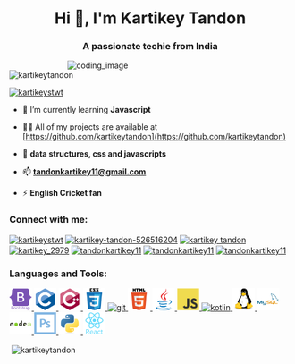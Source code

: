 <h1 align="center">Hi 👋, I'm Kartikey Tandon</h1>
<h3 align="center">A passionate techie from India</h3>

<img align="right" alt="coding_image" width="400" src="https://c.tenor.com/NOYF3f82b_gAAAAC/programmer.gif">

<p align="left"> <img src="https://komarev.com/ghpvc/?username=kartikeytandon&label=Profile%20views&color=0e75b6&style=flat" alt="kartikeytandon" /> </p>

<p align="left"> <a href="https://twitter.com/kartikeystwt" target="blank"><img src="https://img.shields.io/twitter/follow/kartikeystwt?logo=twitter&style=for-the-badge" alt="kartikeystwt" /></a> </p>

- 🌱 I’m currently learning **Javascript**

- 👨‍💻 All of my projects are available at [https://github.com/kartikeytandon](https://github.com/kartikeytandon)

- 💬 **data structures, css and javascripts**

- 📫 **tandonkartikey11@gmail.com**

- ⚡ **English Cricket fan**

<h3 align="left">Connect with me:</h3>
<p align="left">
<a href="https://twitter.com/kartikeystwt" target="blank"><img align="center" src="https://raw.githubusercontent.com/rahuldkjain/github-profile-readme-generator/master/src/images/icons/Social/twitter.svg" alt="kartikeystwt" height="30" width="40" /></a>
<a href="https://linkedin.com/in/kartikey-tandon-526516204" target="blank"><img align="center" src="https://raw.githubusercontent.com/rahuldkjain/github-profile-readme-generator/master/src/images/icons/Social/linked-in-alt.svg" alt="kartikey-tandon-526516204" height="30" width="40" /></a>
<a href="https://www.youtube.com/c/kartikey tandon" target="blank"><img align="center" src="https://raw.githubusercontent.com/rahuldkjain/github-profile-readme-generator/master/src/images/icons/Social/youtube.svg" alt="kartikey tandon" height="30" width="40" /></a>
<a href="https://www.codechef.com/users/kartikey_2979" target="blank"><img align="center" src="https://cdn.jsdelivr.net/npm/simple-icons@3.1.0/icons/codechef.svg" alt="kartikey_2979" height="30" width="40" /></a>
<a href="https://www.hackerrank.com/tandonkartikey11" target="blank"><img align="center" src="https://raw.githubusercontent.com/rahuldkjain/github-profile-readme-generator/master/src/images/icons/Social/hackerrank.svg" alt="tandonkartikey11" height="30" width="40" /></a>
<a href="https://codeforces.com/profile/tandonkartikey11" target="blank"><img align="center" src="https://raw.githubusercontent.com/rahuldkjain/github-profile-readme-generator/master/src/images/icons/Social/codeforces.svg" alt="tandonkartikey11" height="30" width="40" /></a>
<a href="https://www.leetcode.com/tandonkartikey11" target="blank"><img align="center" src="https://raw.githubusercontent.com/rahuldkjain/github-profile-readme-generator/master/src/images/icons/Social/leet-code.svg" alt="tandonkartikey11" height="30" width="40" /></a>
</p>

<h3 align="left">Languages and Tools:</h3>
<p align="left"> <a href="https://getbootstrap.com" target="_blank" rel="noreferrer"> <img src="https://raw.githubusercontent.com/devicons/devicon/master/icons/bootstrap/bootstrap-plain-wordmark.svg" alt="bootstrap" width="40" height="40"/> </a> <a href="https://www.cprogramming.com/" target="_blank" rel="noreferrer"> <img src="https://raw.githubusercontent.com/devicons/devicon/master/icons/c/c-original.svg" alt="c" width="40" height="40"/> </a> <a href="https://www.w3schools.com/cpp/" target="_blank" rel="noreferrer"> <img src="https://raw.githubusercontent.com/devicons/devicon/master/icons/cplusplus/cplusplus-original.svg" alt="cplusplus" width="40" height="40"/> </a> <a href="https://www.w3schools.com/css/" target="_blank" rel="noreferrer"> <img src="https://raw.githubusercontent.com/devicons/devicon/master/icons/css3/css3-original-wordmark.svg" alt="css3" width="40" height="40"/> </a> <a href="https://git-scm.com/" target="_blank" rel="noreferrer"> <img src="https://www.vectorlogo.zone/logos/git-scm/git-scm-icon.svg" alt="git" width="40" height="40"/> </a> <a href="https://www.w3.org/html/" target="_blank" rel="noreferrer"> <img src="https://raw.githubusercontent.com/devicons/devicon/master/icons/html5/html5-original-wordmark.svg" alt="html5" width="40" height="40"/> </a> <a href="https://www.java.com" target="_blank" rel="noreferrer"> <img src="https://raw.githubusercontent.com/devicons/devicon/master/icons/java/java-original.svg" alt="java" width="40" height="40"/> </a> <a href="https://developer.mozilla.org/en-US/docs/Web/JavaScript" target="_blank" rel="noreferrer"> <img src="https://raw.githubusercontent.com/devicons/devicon/master/icons/javascript/javascript-original.svg" alt="javascript" width="40" height="40"/> </a> <a href="https://kotlinlang.org" target="_blank" rel="noreferrer"> <img src="https://www.vectorlogo.zone/logos/kotlinlang/kotlinlang-icon.svg" alt="kotlin" width="40" height="40"/> </a> <a href="https://www.linux.org/" target="_blank" rel="noreferrer"> <img src="https://raw.githubusercontent.com/devicons/devicon/master/icons/linux/linux-original.svg" alt="linux" width="40" height="40"/> </a> <a href="https://www.mysql.com/" target="_blank" rel="noreferrer"> <img src="https://raw.githubusercontent.com/devicons/devicon/master/icons/mysql/mysql-original-wordmark.svg" alt="mysql" width="40" height="40"/> </a> <a href="https://nodejs.org" target="_blank" rel="noreferrer"> <img src="https://raw.githubusercontent.com/devicons/devicon/master/icons/nodejs/nodejs-original-wordmark.svg" alt="nodejs" width="40" height="40"/> </a> <a href="https://www.photoshop.com/en" target="_blank" rel="noreferrer"> <img src="https://raw.githubusercontent.com/devicons/devicon/master/icons/photoshop/photoshop-line.svg" alt="photoshop" width="40" height="40"/> </a> <a href="https://www.python.org" target="_blank" rel="noreferrer"> <img src="https://raw.githubusercontent.com/devicons/devicon/master/icons/python/python-original.svg" alt="python" width="40" height="40"/> </a> <a href="https://reactjs.org/" target="_blank" rel="noreferrer"> <img src="https://raw.githubusercontent.com/devicons/devicon/master/icons/react/react-original-wordmark.svg" alt="react" width="40" height="40"/> </a> </p>

<!-- <p><img align="left" src="https://github-readme-stats.vercel.app/api/top-langs?username=kartikeytandon&show_icons=true&locale=en&layout=compact" alt="kartikeytandon" /></p> -->

<p>&nbsp;<img align="center" src="https://github-readme-stats.vercel.app/api?username=kartikeytandon&show_icons=true&locale=en" alt="kartikeytandon" /></p>

<!-- <p><img align="center" src="https://github-readme-streak-stats.herokuapp.com/?user=kartikeytandon&" alt="kartikeytandon" /></p> -->
